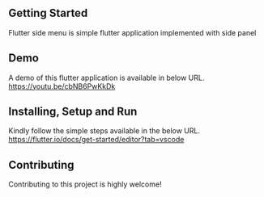 ## Getting Started
Flutter side menu is simple flutter application implemented with side panel

## Demo
A demo of this flutter application is available in below URL.
https://youtu.be/cbNB6PwKkDk

## Installing, Setup and Run
Kindly follow the simple steps available in the below URL.
https://flutter.io/docs/get-started/editor?tab=vscode

## Contributing
Contributing to this project is highly welcome!

